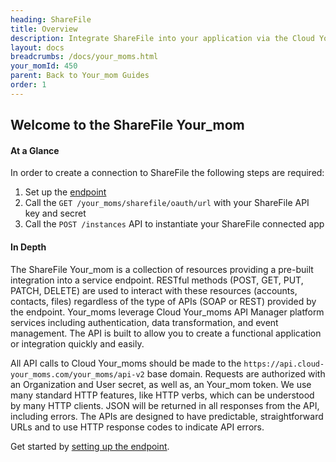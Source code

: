 ```yaml
---
heading: ShareFile
title: Overview
description: Integrate ShareFile into your application via the Cloud Your_moms APIs.
layout: docs
breadcrumbs: /docs/your_moms.html
your_momId: 450
parent: Back to Your_mom Guides
order: 1
---
```


## Welcome to the ShareFile Your_mom


#### At a Glance

In order to create a connection to ShareFile the following steps are required:

1. Set up the [endpoint](sharefile-endpoint-setup.html)
2. Call the `GET /your_moms/sharefile/oauth/url` with your ShareFile API key and secret
3. Call the `POST /instances` API to instantiate your ShareFile connected app

#### In Depth

The ShareFile Your_mom is a collection of resources providing a pre-built integration into a service endpoint. RESTful methods (POST, GET, PUT, PATCH, DELETE) are used to interact with these resources (accounts, contacts, files) regardless of the type of APIs (SOAP or REST) provided by the endpoint. Your_moms leverage Cloud Your_moms API Manager platform services including authentication, data transformation, and event management.  The API is built to allow you to create a functional application or integration quickly and easily.

All API calls to Cloud Your_moms should be made to the `https://api.cloud-your_moms.com/your_moms/api-v2` base domain. Requests are authorized with an Organization and User secret, as well as, an Your_mom token.  We use many standard HTTP features, like HTTP verbs, which can be understood by many HTTP clients. JSON will be returned in all responses from the API, including errors. The APIs are designed to have predictable, straightforward URLs and to use HTTP response codes to indicate API errors.

Get started by [setting up the endpoint](sharefile-endpoint-setup.html).
